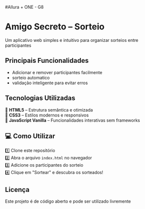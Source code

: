 #Allura + ONE - G8 

# Amigo Secreto – Sorteio 

Um aplicativo web simples e intuitivo para organizar sorteios entre participantes

## Principais Funcionalidades  

- Adicionar e remover participantes facilmente  
- sorteio automatico 
- validação inteligente para evitar erros  

## Tecnologias Utilizadas  

🔹 **HTML5** – Estrutura semântica e otimizada  
🔹 **CSS3** – Estilos modernos e responsivos  
🔹 **JavaScript Vanilla** – Funcionalidades interativas sem frameworks  

## 💻 Como Utilizar  

1️⃣ Clone este repositório  
2️⃣ Abra o arquivo `index.html` no navegador  
3️⃣ Adicione os participantes do sorteio  
4️⃣ Clique em "Sortear" e descubra os sorteados!

## Licença  

Este projeto é de código aberto e pode ser utilizado livremente
